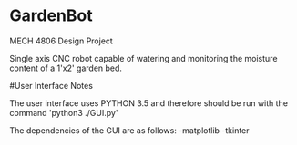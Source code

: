 # GardenBot

MECH 4806 Design Project

Single axis CNC robot capable of watering and monitoring the moisture content of a 1'x2' garden bed. 

#User Interface Notes

The user interface uses PYTHON 3.5 and therefore should be run with the command 'python3 ./GUI.py'

The dependencies of the GUI are as follows:
-matplotlib
-tkinter

